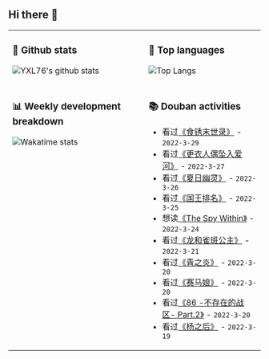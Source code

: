 ## Hi there 👋

<table>
<tr>
<td valign="top" width="54%">

### 🔭 Github stats

![YXL76's github stats](https://github-readme-stats.yxl76.vercel.app/api?username=YXL76&count_private=true&show_icons=true&include_all_commits=true&theme=prussian&line_height=28&disable_animations=true)

</td>

<td valign="top" width="46%">

### 🌱 Top languages

![Top Langs](https://github-readme-stats.yxl76.vercel.app/api/top-langs/?username=YXL76&layout=compact&theme=prussian&langs_count=8&hide=HTML,CSS,SCSS)

</td>
</tr>
<tr>
<td valign="top" width="54%">

### 📊 Weekly development breakdown

![Wakatime stats](https://github-readme-stats.yxl76.vercel.app/api/wakatime?username=YXL76&layout=compact&theme=prussian)


</td>
<td valign="top" width="46%">

### 📚 Douban activities

- 看过[《食锈末世录》](http://movie.douban.com/subject/35390510/) - `2022-3-29`
- 看过[《更衣人偶坠入爱河》](http://movie.douban.com/subject/35437623/) - `2022-3-27`
- 看过[《夏日幽灵》](http://movie.douban.com/subject/35368245/) - `2022-3-26`
- 看过[《国王排名》](http://movie.douban.com/subject/34927946/) - `2022-3-25`
- 想读[《The Spy Within》](https://book.douban.com/subject/3284761/) - `2022-3-24`
- 看过[《龙和雀斑公主》](http://movie.douban.com/subject/35287908/) - `2022-3-21`
- 看过[《青之炎》](http://movie.douban.com/subject/1389924/) - `2022-3-20`
- 看过[《赛马娘》](http://movie.douban.com/subject/30203373/) - `2022-3-20`
- 看过[《86 -不存在的战区- Part.2》](http://movie.douban.com/subject/35510433/) - `2022-3-20`
- 看过[《杨之后》](http://movie.douban.com/subject/30475837/) - `2022-3-19`

</td>
</tr>
</table>

<!--
**YXL76/YXL76** is a ✨ _special_ ✨ repository because its `README.md` (this file) appears on your GitHub profile.

Here are some ideas to get you started:

- 🔭 I’m currently working on ...
- 🌱 I’m currently learning ...
- 👯 I’m looking to collaborate on ...
- 🤔 I’m looking for help with ...
- 💬 Ask me about ...
- 📫 How to reach me: ...
- 😄 Pronouns: ...
- ⚡ Fun fact: ...
-->
